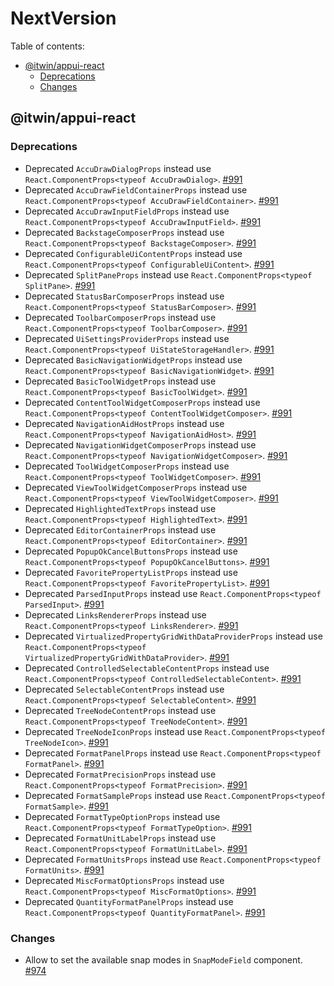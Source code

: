 # NextVersion <!-- omit from toc -->

Table of contents:

- [@itwin/appui-react](#itwinappui-react)
  - [Deprecations](#deprecations)
  - [Changes](#changes)

## @itwin/appui-react

### Deprecations

- Deprecated `AccuDrawDialogProps` instead use `React.ComponentProps<typeof AccuDrawDialog>`. [#991](https://github.com/iTwin/appui/pull/991)
- Deprecated `AccuDrawFieldContainerProps` instead use `React.ComponentProps<typeof AccuDrawFieldContainer>`. [#991](https://github.com/iTwin/appui/pull/991)
- Deprecated `AccuDrawInputFieldProps` instead use `React.ComponentProps<typeof AccuDrawInputField>`. [#991](https://github.com/iTwin/appui/pull/991)
- Deprecated `BackstageComposerProps` instead use `React.ComponentProps<typeof BackstageComposer>`. [#991](https://github.com/iTwin/appui/pull/991)
- Deprecated `ConfigurableUiContentProps` instead use `React.ComponentProps<typeof ConfigurableUiContent>`. [#991](https://github.com/iTwin/appui/pull/991)
- Deprecated `SplitPaneProps` instead use `React.ComponentProps<typeof SplitPane>`. [#991](https://github.com/iTwin/appui/pull/991)
- Deprecated `StatusBarComposerProps` instead use `React.ComponentProps<typeof StatusBarComposer>`. [#991](https://github.com/iTwin/appui/pull/991)
- Deprecated `ToolbarComposerProps` instead use `React.ComponentProps<typeof ToolbarComposer>`. [#991](https://github.com/iTwin/appui/pull/991)
- Deprecated `UiSettingsProviderProps` instead use `React.ComponentProps<typeof UiStateStorageHandler>`. [#991](https://github.com/iTwin/appui/pull/991)
- Deprecated `BasicNavigationWidgetProps` instead use `React.ComponentProps<typeof BasicNavigationWidget>`. [#991](https://github.com/iTwin/appui/pull/991)
- Deprecated `BasicToolWidgetProps` instead use `React.ComponentProps<typeof BasicToolWidget>`. [#991](https://github.com/iTwin/appui/pull/991)
- Deprecated `ContentToolWidgetComposerProps` instead use `React.ComponentProps<typeof ContentToolWidgetComposer>`. [#991](https://github.com/iTwin/appui/pull/991)
- Deprecated `NavigationAidHostProps` instead use `React.ComponentProps<typeof NavigationAidHost>`. [#991](https://github.com/iTwin/appui/pull/991)
- Deprecated `NavigationWidgetComposerProps` instead use `React.ComponentProps<typeof NavigationWidgetComposer>`. [#991](https://github.com/iTwin/appui/pull/991)
- Deprecated `ToolWidgetComposerProps` instead use `React.ComponentProps<typeof ToolWidgetComposer>`. [#991](https://github.com/iTwin/appui/pull/991)
- Deprecated `ViewToolWidgetComposerProps` instead use `React.ComponentProps<typeof ViewToolWidgetComposer>`. [#991](https://github.com/iTwin/appui/pull/991)
- Deprecated `HighlightedTextProps` instead use `React.ComponentProps<typeof HighlightedText>`. [#991](https://github.com/iTwin/appui/pull/991)
- Deprecated `EditorContainerProps` instead use `React.ComponentProps<typeof EditorContainer>`. [#991](https://github.com/iTwin/appui/pull/991)
- Deprecated `PopupOkCancelButtonsProps` instead use `React.ComponentProps<typeof PopupOkCancelButtons>`. [#991](https://github.com/iTwin/appui/pull/991)
- Deprecated `FavoritePropertyListProps` instead use `React.ComponentProps<typeof FavoritePropertyList>`. [#991](https://github.com/iTwin/appui/pull/991)
- Deprecated `ParsedInputProps` instead use `React.ComponentProps<typeof ParsedInput>`. [#991](https://github.com/iTwin/appui/pull/991)
- Deprecated `LinksRendererProps` instead use `React.ComponentProps<typeof LinksRenderer>`. [#991](https://github.com/iTwin/appui/pull/991)
- Deprecated `VirtualizedPropertyGridWithDataProviderProps` instead use `React.ComponentProps<typeof VirtualizedPropertyGridWithDataProvider>`. [#991](https://github.com/iTwin/appui/pull/991)
- Deprecated `ControlledSelectableContentProps` instead use `React.ComponentProps<typeof ControlledSelectableContent>`. [#991](https://github.com/iTwin/appui/pull/991)
- Deprecated `SelectableContentProps` instead use `React.ComponentProps<typeof SelectableContent>`. [#991](https://github.com/iTwin/appui/pull/991)
- Deprecated `TreeNodeContentProps` instead use `React.ComponentProps<typeof TreeNodeContent>`. [#991](https://github.com/iTwin/appui/pull/991)
- Deprecated `TreeNodeIconProps` instead use `React.ComponentProps<typeof TreeNodeIcon>`. [#991](https://github.com/iTwin/appui/pull/991)
- Deprecated `FormatPanelProps` instead use `React.ComponentProps<typeof FormatPanel>`. [#991](https://github.com/iTwin/appui/pull/991)
- Deprecated `FormatPrecisionProps` instead use `React.ComponentProps<typeof FormatPrecision>`. [#991](https://github.com/iTwin/appui/pull/991)
- Deprecated `FormatSampleProps` instead use `React.ComponentProps<typeof FormatSample>`. [#991](https://github.com/iTwin/appui/pull/991)
- Deprecated `FormatTypeOptionProps` instead use `React.ComponentProps<typeof FormatTypeOption>`. [#991](https://github.com/iTwin/appui/pull/991)
- Deprecated `FormatUnitLabelProps` instead use `React.ComponentProps<typeof FormatUnitLabel>`. [#991](https://github.com/iTwin/appui/pull/991)
- Deprecated `FormatUnitsProps` instead use `React.ComponentProps<typeof FormatUnits>`. [#991](https://github.com/iTwin/appui/pull/991)
- Deprecated `MiscFormatOptionsProps` instead use `React.ComponentProps<typeof MiscFormatOptions>`. [#991](https://github.com/iTwin/appui/pull/991)
- Deprecated `QuantityFormatPanelProps` instead use `React.ComponentProps<typeof QuantityFormatPanel>`. [#991](https://github.com/iTwin/appui/pull/991)

### Changes

- Allow to set the available snap modes in `SnapModeField` component. [#974](https://github.com/iTwin/appui/pull/974)
